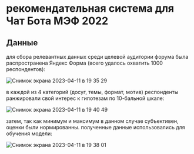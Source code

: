# рекомендательная система для Чат Бота МЭФ 2022

## Данные

для сбора релевантных данных среди целевой аудитории форума была распространена Яндекс Форма (всего удалось охватить 1000 респондентов):

![Снимок экрана 2023-04-11 в 19 35 29](https://user-images.githubusercontent.com/68919777/231232817-b889427d-86d5-4829-a7dd-14663f2664c9.png)

в каждой из 4 категорий (досуг, темы, формат, мотив) респонденты ранжировали свой интерес к гипотезам по 10-бальной шкале:

![Снимок экрана 2023-04-11 в 19 40 49](https://user-images.githubusercontent.com/68919777/231237792-c63a9429-e695-447e-a875-94b229e79eef.png)

затем, так как минимум и максимум в данном случае субъективен, оценки были нормированны. полученные данные использовались для обучения модели:

![Снимок экрана 2023-04-11 в 19 38 01](https://user-images.githubusercontent.com/68919777/231239251-60ecc3d3-2160-46f9-be3b-00fef3aa96c5.png)
